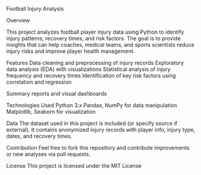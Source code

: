 Football Injury Analysis

Overview

This project analyzes football player injury data using Python to identify injury patterns, recovery times, and risk factors. The goal is to provide insights that can help coaches, medical teams, and sports scientists reduce injury risks and improve player health management.

Features
Data cleaning and preprocessing of injury records
Exploratory data analysis (EDA) with visualizations
Statistical analysis of injury frequency and recovery times
Identification of key risk factors using correlation and regression

Summary reports and visual dashboards

Technologies Used
Python 3.x
Pandas, NumPy for data manipulation
Matplotlib, Seaborn for visualization

Data
The dataset used in this project is included (or specify source if external). It contains anonymized injury records with player info, injury type, dates, and recovery times.

Contribution
Feel free to fork this repository and contribute improvements or new analyses via pull requests.

License
This project is licensed under the MIT License
